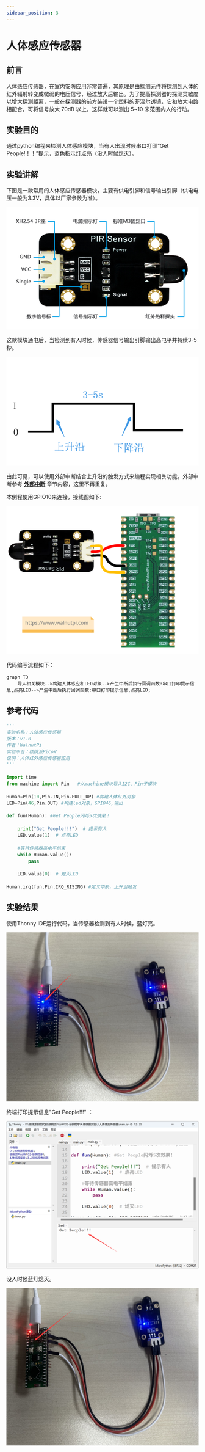 ```yaml
---
sidebar_position: 3
---
```


# 人体感应传感器

## 前言
人体感应传感器，在室内安防应用非常普遍，其原理是由探测元件将探测到人体的红外辐射转变成微弱的电压信号，经过放大后输出。为了提高探测器的探测灵敏度以增大探测距离，一般在探测器的前方装设一个塑料的菲涅尔透镜，它和放大电路相配合，可将信号放大 70dB 以上，这样就可以测出 5~10 米范围内人的行动。

## 实验目的
通过python编程来检测人体感应模块，当有人出现时候串口打印“Get People!！！”提示，蓝色指示灯点亮（没人时候熄灭）。

## 实验讲解

下图是一款常用的人体感应传感器模块，主要有供电引脚和信号输出引脚（供电电压一般为3.3V，具体以厂家参数为准）。

![human_induction1](./img/human_induction/human_induction1.png) 

这款模块通电后，当检测到有人时候，传感器信号输出引脚输出高电平并持续3-5秒。

![human_induction2](./img/human_induction/human_induction2.png) 

由此可见，可以使用外部中断结合上升沿的触发方式来编程实现相关功能。外部中断参考 [**外部中断**](../basic_examples/exti.md) 章节内容，这里不再重复。

本例程使用GPIO10来连接，接线图如下:

![human_induction3](./img/human_induction/human_induction3.png) 


代码编写流程如下：

```mermaid
graph TD
    导入相关模块-->构建人体感应和LED对象-->产生中断后执行回调函数:串口打印提示信息,点亮LED-->产生中断后执行回调函数:串口打印提示信息,点亮LED;
```

## 参考代码

```python
'''
实验名称：人体感应传感器
版本：v1.0
作者：WalnutPi
实验平台：核桃派PicoW
说明：人体红外感应传感器应用
'''

import time
from machine import Pin   #从machine模块导入I2C、Pin子模块

Human=Pin(10,Pin.IN,Pin.PULL_UP) #构建人体红外对象
LED=Pin(46,Pin.OUT) #构建led对象，GPIO46,输出

def fun(Human): #Get People闪烁5次效果！

    print("Get People!!!")  # 提示有人
    LED.value(1)  # 点亮LED
    
    #等待传感器高电平结束
    while Human.value():
        pass
    
    LED.value(0)  # 熄灭LED

Human.irq(fun,Pin.IRQ_RISING) #定义中断，上升沿触发
```

## 实验结果

使用Thonny IDE运行代码，当传感器检测到有人时候，蓝灯亮。

![human_induction5](./img/human_induction/human_induction4.png) 

终端打印提示信息"Get People!!!" ：

![human_induction5](./img/human_induction/human_induction5.png) 

没人时候蓝灯熄灭。

![human_induction6](./img/human_induction/human_induction6.png) 

